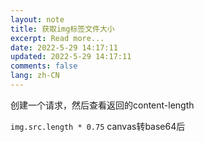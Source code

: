 ```yaml
---
layout: note
title: 获取img标签文件大小
excerpt: Read more...
date: 2022-5-29 14:17:11
updated: 2022-5-29 14:17:11
comments: false
lang: zh-CN
---
```


创建一个请求，然后查看返回的content-length

`img.src.length * 0.75` canvas转base64后
  